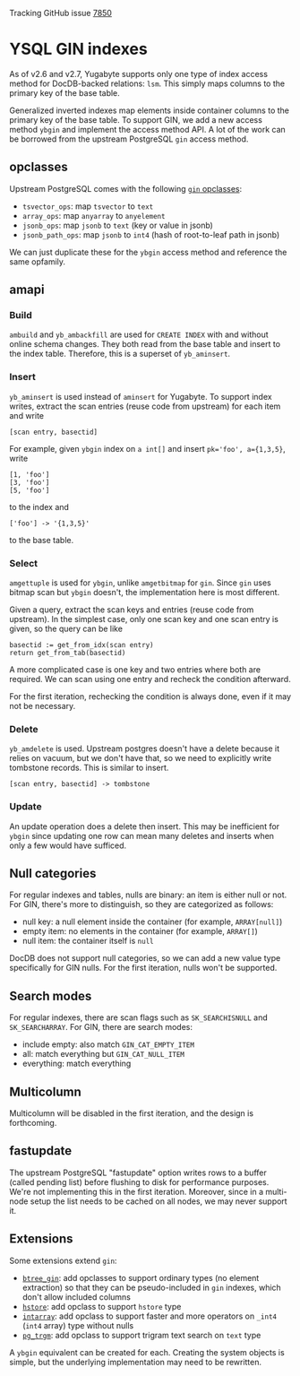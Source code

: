 Tracking GitHub issue [7850](https://github.com/yugabyte/yugabyte-db/issues/7850)
# YSQL GIN indexes

As of v2.6 and v2.7, Yugabyte supports only one type of index access method for DocDB-backed relations: `lsm`. This simply maps columns to the primary key of the base table.

Generalized inverted indexes map elements inside container columns to the primary key of the base table. To support GIN, we add a new access method `ybgin` and implement the access method API. A lot of the work can be borrowed from the upstream PostgreSQL `gin` access method.

## opclasses

Upstream PostgreSQL comes with the following [`gin` opclasses][opclasses]:

- `tsvector_ops`: map `tsvector` to `text`
- `array_ops`: map `anyarray` to `anyelement`
- `jsonb_ops`: map `jsonb` to `text` (key or value in jsonb)
- `jsonb_path_ops`: map `jsonb` to `int4` (hash of root-to-leaf path in jsonb)

We can just duplicate these for the `ybgin` access method and reference the same opfamily.

[opclasses]: https://www.postgresql.org/docs/current/gin-builtin-opclasses.html

## amapi

### Build

`ambuild` and `yb_ambackfill` are used for `CREATE INDEX` with and without online schema changes. They both read from the base table and insert to the index table. Therefore, this is a superset of `yb_aminsert`.

### Insert

`yb_aminsert` is used instead of `aminsert` for Yugabyte. To support index writes, extract the scan entries (reuse code from upstream) for each item and write

    [scan entry, basectid]

For example, given `ybgin` index on `a int[]` and insert `pk='foo', a={1,3,5}`, write

    [1, 'foo']
    [3, 'foo']
    [5, 'foo']

to the index and

    ['foo'] -> '{1,3,5}'

to the base table.

### Select

`amgettuple` is used for `ybgin`, unlike `amgetbitmap` for `gin`. Since `gin` uses bitmap scan but `ybgin` doesn't, the implementation here is most different.

Given a query, extract the scan keys and entries (reuse code from upstream). In the simplest case, only one scan key and one scan entry is given, so the query can be like

    basectid := get_from_idx(scan entry)
    return get_from_tab(basectid)

A more complicated case is one key and two entries where both are required. We can scan using one entry and recheck the condition afterward.

For the first iteration, rechecking the condition is always done, even if it may not be necessary.

### Delete

`yb_amdelete` is used. Upstream postgres doesn't have a delete because it relies on vacuum, but we don't have that, so we need to explicitly write tombstone records. This is similar to insert.

    [scan entry, basectid] -> tombstone

### Update

An update operation does a delete then insert. This may be inefficient for `ybgin` since updating one row can mean many deletes and inserts when only a few would have sufficed.

## Null categories

For regular indexes and tables, nulls are binary: an item is either null or not. For GIN, there's more to distinguish, so they are categorized as follows:

- null key: a null element inside the container (for example, `ARRAY[null]`)
- empty item: no elements in the container (for example, `ARRAY[]`)
- null item: the container itself is `null`

DocDB does not support null categories, so we can add a new value type specifically for GIN nulls. For the first iteration, nulls won't be supported.

## Search modes

For regular indexes, there are scan flags such as `SK_SEARCHISNULL` and `SK_SEARCHARRAY`. For GIN, there are search modes:

- include empty: also match `GIN_CAT_EMPTY_ITEM`
- all: match everything but `GIN_CAT_NULL_ITEM`
- everything: match everything

## Multicolumn

Multicolumn will be disabled in the first iteration, and the design is forthcoming.

## fastupdate

The upstream PostgreSQL "fastupdate" option writes rows to a buffer (called pending list) before flushing to disk for performance purposes. We're not implementing this in the first iteration. Moreover, since in a multi-node setup the list needs to be cached on all nodes, we may never support it.

## Extensions

Some extensions extend `gin`:

- [`btree_gin`][ext-btree-gin]: add opclasses to support ordinary types (no element extraction) so that they can be pseudo-included in `gin` indexes, which don't allow included columns
- [`hstore`][ext-hstore]: add opclass to support `hstore` type
- [`intarray`][ext-intarray]: add opclass to support faster and more operators on `_int4` (`int4` array) type without nulls
- [`pg_trgm`][ext-pg-trgm]: add opclass to support trigram text search on `text` type

A `ybgin` equivalent can be created for each. Creating the system objects is simple, but the underlying implementation may need to be rewritten.

[ext-btree-gin]: https://www.postgresql.org/docs/current/btree-gin.html
[ext-hstore]: https://www.postgresql.org/docs/current/hstore.html
[ext-intarray]: https://www.postgresql.org/docs/current/intarray.html
[ext-pg-trgm]: https://www.postgresql.org/docs/current/pgtrgm.html
